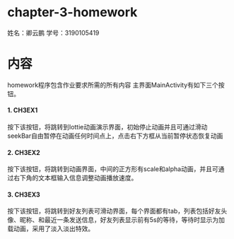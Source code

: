 # chapter-3-homework
 姓名：卿云鹏  学号：3190105419

# 内容
homework程序包含作业要求所需的所有内容
主界面MainActivity有如下三个按钮。
#### 1. CH3EX1
按下该按钮，将跳转到lottie动画演示界面，初始停止动画并且可通过滑动seekBar自由暂停在动画任何时间点上，点击右下方框从当前暂停状态恢复动画
#### 2. CH3EX2
按下该按钮，将跳转到动画界面，中间的正方形有scale和alpha动画，并且可通过右下角的文本框输入信息调整动画播放速度。
#### 3. CH3EX3
按下该按钮，将跳转到好友列表可滑动界面，每个界面都有tab，列表包括好友头像、昵称、和最近一条发送信息，好友列表显示前有5s的等待，等待时显示为加载动画，采用了淡入淡出特效。
